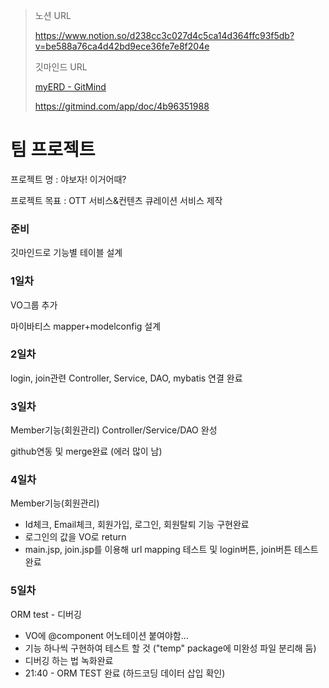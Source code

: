 > 노션 URL
>
> https://www.notion.so/d238cc3c027d4c5ca14d364ffc93f5db?v=be588a76ca4d42bd9ece36fe7e8f204e
>
> 깃마인드 URL
>
> [myERD - GitMind](https://gitmind.com/app/doc/cd54b906b7bc3eb8ac92b587123c64fc)
>
> https://gitmind.com/app/doc/4b96351988



# 팀 프로젝트

프로젝트 명 : 야보자! 이거어때?

프로젝트 목표 : OTT 서비스&컨텐츠 큐레이션 서비스 제작



### 준비

깃마인드로 기능별 테이블 설계



### 1일차

VO그룹 추가

마이바티스 mapper+modelconfig 설계



### 2일차

login, join관련 Controller, Service, DAO, mybatis 연결 완료



### 3일차

Member기능(회원관리) Controller/Service/DAO 완성

github연동 및 merge완료 (에러 많이 남)



### 4일차

Member기능(회원관리) 

- Id체크, Email체크, 회원가입, 로그인, 회원탈퇴 기능 구현완료
- 로그인의 값을 VO로 return
- main.jsp, join.jsp를 이용해 url mapping 테스트 및 login버튼, join버튼 테스트 완료



### 5일차

ORM test - 디버깅

- VO에 @component 어노테이션 붙여야함...
- 기능 하나씩 구현하여 테스트 할 것 ("temp" package에 미완성 파일 분리해 둠)
- 디버깅 하는 법 녹화완료
- 21:40 - ORM TEST 완료 (하드코딩 데이터 삽입 확인)